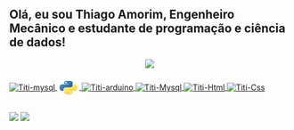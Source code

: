 ## Olá, eu sou Thiago Amorim, Engenheiro Mecânico e estudante de programação e ciência de dados!
<div align="center">
  <a href="https://github.com/Dev-Thiago-Amorim">
  <img height="180em" src="https://github-readme-stats.vercel.app/api?username=Dev-Thiago-Amorim&show_icons=true&theme=gotham&include_all_commits=true&count_private=true"/>
</div>
  
<div style="display: inline_block"><br>
  <img align="center" alt="Titi-mysql" height="40" width="50" src="https://cdn.jsdelivr.net/gh/devicons/devicon/icons/mysql/mysql-original-wordmark.svg" />
  <img align="center" alt="Titi-python" height="30" width="40" src="https://raw.githubusercontent.com/devicons/devicon/master/icons/python/python-original.svg">
  <img align="center" alt="Titi-arduino" height="30" width="40" src="https://cdn.jsdelivr.net/gh/devicons/devicon/icons/arduino/arduino-original.svg" />
  <img align="center" alt="Titi-Mysql" height="30" width="40" src="https://cdn.jsdelivr.net/gh/devicons/devicon/icons/cplusplus/cplusplus-original.svg" />
  <img align="center" alt="Titi-Html" height="30" width="40" src="https://cdn.jsdelivr.net/gh/devicons/devicon/icons/adonisjs/adonisjs-original.svg" />
  <img align="center" alt="Titi-Css" height="30" width="40" src="https://cdn.jsdelivr.net/gh/devicons/devicon/icons/adonisjs/adonisjs-original.svg" />         
</div>
  
  ##
<div> 
  <a href = "mailto:amorimthiago28@gmail.com"><img src="https://img.shields.io/badge/-Gmail-%23333?style=for-the-badge&logo=gmail&logoColor=red" target="_blank"></a>
  <a href="https://www.linkedin.com/in/thiago-amorim-03aa361a4/" target="_blank"><img src="https://img.shields.io/badge/-LinkedIn-%230077B5?style=for-the-badge&logo=linkedin&logoColor=white" target="_blank"></a>
